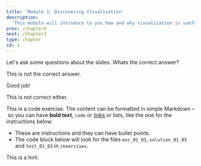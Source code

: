 ```yaml
---
title: 'Module 1: Discovering Visualization'
description:
  'This module will introduce to you how and why visualization is useful. We will introduce ggplot - an R package and the role of visualization in EDA' 
prev: /chapter0
next: /chapter2
type: chapter
id: 1
---
```


<exercise id="1" title="Discovering Visualization" type="slides">

<slides source="chapter1_01_discovering_viz">
</slides>

</exercise>

<exercise id="2" title="Getting Started">

Let's ask some questions about the slides. Whats the correct answer?


<choice>
<opt text="Answer one">

This is not the correct answer.

</opt>

<opt text="Answer two" correct="true">

Good job!

</opt>

<opt text="Answer three">

This is not correct either.

</opt>
</choice>

</exercise>

<exercise id="3" title="First steps">

This is a code exercise. The content can be formatted in simple Markdown – so
you can have **bold text**, `code` or [links](https://spacy.io) or lists, like
the one for the instructions below.

- These are instructions and they can have bullet points.
- The code block below will look for the files `exc_01_03`, `solution_01_03` and
  `test_01_03` in `/exercises`.

<codeblock id="01_03">

This is a hint.

</codeblock>

</exercise>
